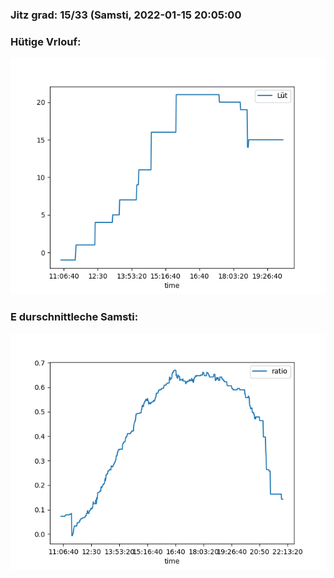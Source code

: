 ### Jitz grad: 15/33 (Samsti, 2022-01-15 20:05:00

### Hütige Vrlouf:
![Graph](Today.png)

### E durschnittleche Samsti:
![Graph](Samsti.png)